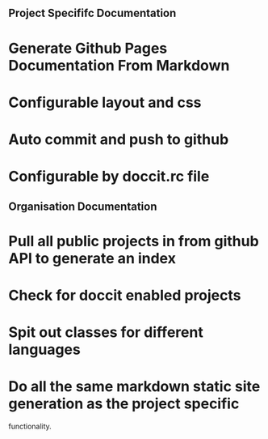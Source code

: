 Project Specififc Documentation
-------------------------------

# Generate Github Pages Documentation From Markdown
# Configurable layout and css
# Auto commit and push to github
# Configurable by doccit.rc file

Organisation Documentation
--------------------------

# Pull all public projects in from github API to generate an index
# Check for doccit enabled projects
# Spit out classes for different languages
# Do all the same markdown static site generation as the project specific
functionality.

